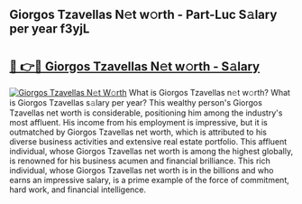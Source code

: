 ## Giorgos Tzavellas N𝚎t w𝚘rth - Part-Luc S𝚊lary per year f3yjL

# <h2><a href="http://gc2g0f.nevu.top/?p=Giorgos+Tzavellas">🔗 👉🔴 Giorgos Tzavellas N𝚎t w𝚘rth - S𝚊lary</a></h2>

[![Giorgos Tzavellas N𝚎t W𝚘rth](https://i.imgur.com/Oavwk0R.jpeg)](http://gc2g0f.nevu.top/?p=Giorgos+Tzavellas)
What is Giorgos Tzavellas n𝚎t w𝚘rth? What is Giorgos Tzavellas s𝚊lary per year?
This wealthy person's Giorgos Tzavellas net worth is considerable, positioning him among the industry's most affluent. His income from his employment is impressive, but it is outmatched by Giorgos Tzavellas net worth, which is attributed to his diverse business activities and extensive real estate portfolio. This affluent individual, whose Giorgos Tzavellas net worth is among the highest globally, is renowned for his business acumen and financial brilliance. This rich individual, whose Giorgos Tzavellas net worth is in the billions and who earns an impressive salary, is a prime example of the force of commitment, hard work, and financial intelligence.
